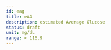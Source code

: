 ```yaml
---
id: eag
title: eAG
description: estimated Average Glucose
status: draft
unit: mg/dL
range: < 116.9
---
```


